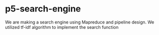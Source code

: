 # p5-search-engine

We are making a search engine using Mapreduce and pipeline design. We utilized tf-idf algorithm to implement the search function
